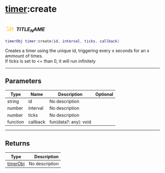 # [timer](../timer/README.md):create

### <img src="../../.gitbook/assets/shared.png" width="32" height="32" /> $TITLE_NAME$

```lua
timerObj timer:create(id, interval, ticks, callback)
```

Creates a timer using the unique id, triggering every x seconds for an x ammount of times.<br>If ticks is set to <= than 0, it will run infinitely<br>

-----------------
## Parameters

| Type   | Name | Description | Optional |
| ------ | ---- | ----------- | -------: |
| string | id | No description |  |
| number | interval | No description |  |
| number | ticks | No description |  |
| function | callback | fun(data?: any): void |  |

-----------------
## Returns

| Type   | Description |
| ------ | ----------: |
| [timerObj](../timerobj/README.md) | No description |
